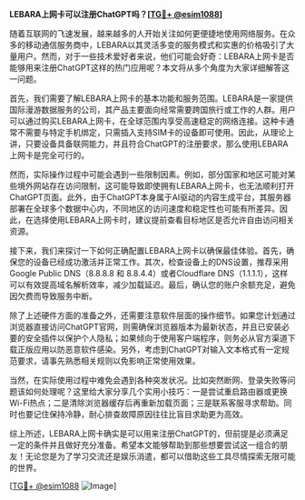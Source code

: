 **LEBARA上网卡可以注册ChatGPT吗？[[TG💪+ @esim1088](https://t.me/s/esim1088)]**

随着互联网的飞速发展，越来越多的人开始关注如何更便捷地使用网络服务。在众多的移动通信服务商中，LEBARA以其灵活多变的服务模式和实惠的价格吸引了大量用户。然而，对于一些技术爱好者来说，他们可能会好奇：LEBARA上网卡是否能够用来注册ChatGPT这样的热门应用呢？本文将从多个角度为大家详细解答这一问题。

首先，我们需要了解LEBARA上网卡的基本功能和服务范围。LEBARA是一家提供国际漫游数据服务的公司，其产品主要面向经常需要跨国旅行或工作的人群。用户可以通过购买LEBARA上网卡，在全球范围内享受高速稳定的网络连接。这种卡通常不需要与特定手机绑定，只需插入支持SIM卡的设备即可使用。因此，从理论上讲，只要设备具备联网能力，并且符合ChatGPT的注册要求，那么使用LEBARA上网卡是完全可行的。

然而，实际操作过程中可能会遇到一些限制因素。例如，部分国家和地区可能对某些境外网站存在访问限制，这可能导致即使拥有LEBARA上网卡，也无法顺利打开ChatGPT页面。此外，由于ChatGPT本身属于AI驱动的内容生成平台，其服务器部署在全球多个数据中心内，不同地区的访问速度和稳定性也可能有所差异。因此，在选择使用LEBARA上网卡时，建议提前查看目标地区是否允许自由访问相关资源。

接下来，我们来探讨一下如何正确配置LEBARA上网卡以确保最佳体验。首先，确保您的设备已经成功激活并正常工作。其次，检查设备上的DNS设置，推荐采用Google Public DNS（8.8.8.8 和 8.8.4.4）或者Cloudflare DNS（1.1.1.1），这样可以有效提高域名解析效率，减少加载延迟。最后，确认您的账户余额充足，避免因欠费而导致服务中断。

除了上述硬件方面的准备之外，还需要注意软件层面的操作细节。如果您计划通过浏览器直接访问ChatGPT官网，则需确保浏览器版本为最新状态，并且已安装必要的安全插件以保护个人隐私；如果倾向于使用客户端程序，则务必从官方渠道下载正版应用以防恶意软件感染。另外，考虑到ChatGPT对输入文本格式有一定规范要求，请事先熟悉相关规则以免影响正常使用效果。

当然，在实际使用过程中难免会遇到各种突发状况。比如突然断网、登录失败等问题该如何处理呢？这里给大家分享几个实用小技巧：一是尝试重启路由器或更换Wi-Fi热点；二是清除浏览器缓存后再重新加载页面；三是联系客服寻求帮助。同时也要记住保持冷静，耐心排查故障原因往往比盲目求助更为高效。

综上所述，LEBARA上网卡确实是可以用来注册ChatGPT的，但前提是必须满足一定的条件并且做好充分准备。希望本文能够帮助到那些想要尝试这一组合的朋友！无论您是为了学习交流还是娱乐消遣，都可以借助这些工具尽情探索无限可能的世界。

[[TG💪+ @esim1088](https://t.me/s/esim1088) ![Image](https://i.postimg.cc/4NQfJmqS/Snipaste-2025-05-13-00-14-12.png)]